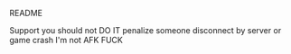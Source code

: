README

Support you should not DO IT penalize someone disconnect by server or game crash I'm not AFK FUCK
